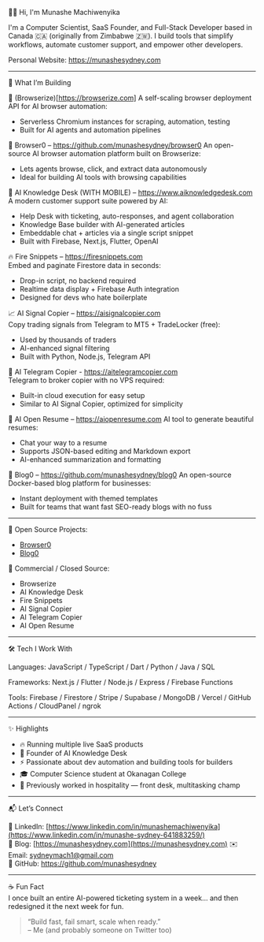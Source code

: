 👋🏽 Hi, I'm Munashe Machiwenyika

I'm a Computer Scientist, SaaS Founder, and Full-Stack Developer based in Canada 🇨🇦 (originally from Zimbabwe 🇿🇼). I build tools that simplify workflows, automate customer support, and empower other developers.

Personal Website: https://munashesydney.com

---

🚀 What I’m Building

🧪 (Browserize)[https://browserize.com]
A self-scaling browser deployment API for AI browser automation:  
- Serverless Chromium instances for scraping, automation, testing  
- Built for AI agents and automation pipelines

🧭 Browser0 – https://github.com/munashesydney/browser0
An open-source AI browser automation platform built on Browserize:  
- Lets agents browse, click, and extract data autonomously  
- Ideal for building AI tools with browsing capabilities

🧠 AI Knowledge Desk (WITH MOBILE) – https://www.aiknowledgedesk.com  
A modern customer support suite powered by AI:  
- Help Desk with ticketing, auto-responses, and agent collaboration  
- Knowledge Base builder with AI-generated articles  
- Embeddable chat + articles via a single script snippet  
- Built with Firebase, Next.js, Flutter, OpenAI

🔥 Fire Snippets – https://firesnippets.com  
Embed and paginate Firestore data in seconds:  
- Drop-in script, no backend required  
- Realtime data display + Firebase Auth integration  
- Designed for devs who hate boilerplate

📈 AI Signal Copier – https://aisignalcopier.com  
Copy trading signals from Telegram to MT5 + TradeLocker (free):  
- Used by thousands of traders  
- AI-enhanced signal filtering  
- Built with Python, Node.js, Telegram API

📡 AI Telegram Copier - https://aitelegramcopier.com  
Telegram to broker copier with no VPS required:  
- Built-in cloud execution for easy setup  
- Similar to AI Signal Copier, optimized for simplicity

📝 AI Open Resume – https://aiopenresume.com
AI tool to generate beautiful resumes: 
- Chat your way to a resume
- Supports JSON-based editing and Markdown export  
- AI-enhanced summarization and formatting

📰 Blog0 – https://github.com/munashesydney/blog0
An open-source Docker-based blog platform for businesses:  
- Instant deployment with themed templates  
- Built for teams that want fast SEO-ready blogs with no fuss

---

📂 Open Source Projects:  
- [Browser0](https://github.com/munashesydney/browser0)  
- [Blog0](https://github.com/munashesydney/blog0)

💼 Commercial / Closed Source:  
- Browserize  
- AI Knowledge Desk  
- Fire Snippets  
- AI Signal Copier  
- AI Telegram Copier  
- AI Open Resume

---

🛠 Tech I Work With

Languages:
JavaScript / TypeScript / Dart / Python / Java / SQL

Frameworks:
Next.js / Flutter / Node.js / Express / Firebase Functions

Tools:
Firebase / Firestore / Stripe / Supabase / MongoDB / Vercel / GitHub Actions / CloudPanel / ngrok

---

✨ Highlights

- 🔥 Running multiple live SaaS products
- 🧠 Founder of AI Knowledge Desk
- ⚡ Passionate about dev automation and building tools for builders
- 🎓 Computer Science student at Okanagan College
- 🧳 Previously worked in hospitality — front desk, multitasking champ

---

📬 Let’s Connect

💼 LinkedIn: [https://www.linkedin.com/in/munashemachiwenyika](https://www.linkedin.com/in/munashe-sydney-641883259/)  
🧠 Blog: [https://munashesydney.com](https://munashesydney.com)
✉️ Email: sydneymach1@gmail.com  
🧪 GitHub: https://github.com/munashesydney

---

☕ Fun Fact  
I once built an entire AI-powered ticketing system in a week... and then redesigned it the next week for fun.

> “Build fast, fail smart, scale when ready.”  
> – Me (and probably someone on Twitter too)
